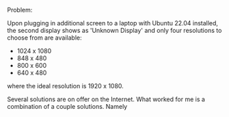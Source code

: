 Problem:

Upon plugging in additional screen to a laptop with Ubuntu 22.04 installed, the second display shows as 'Unknown Display' and only four resolutions to choose from are available:
* 1024 x 1080
* 848 x 480
* 800 x 600
* 640 x 480

where the ideal resolution is 1920 x 1080.

Several solutions are on offer on the Internet. What worked for me is a combination of a couple solutions. Namely
